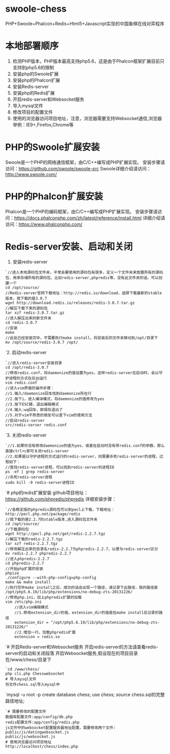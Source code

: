 # swoole-chess
PHP+Swoole+Phalcon+Redis+Html5+Javascript实现的中国象棋在线对弈程序
# 本地部署顺序
1. 检测PHP版本，PHP版本最高支持php5.6，这是由于Phalcon框架扩展目前只支持到php5.6的限制
2. 安装php的Swoole扩展
3. 安装php的Phalcon扩展
4. 安装Redis-server
5. 安装php的Redis扩展
6. 开启redis-server和Websocket服务
7. 导入mysql文件
8. 修改项目的配置文件
9. 使用的浏览器访问项目地址，注意，浏览器需要支持Websocket通信,浏览器举例：IE9+,Firefox,Chrome等
# PHP的Swoole扩展安装
Swoole是一个PHP的网络通信框架，由C/C++编写成PHP扩展实现。
安装步骤请访问：https://github.com/swoole/swoole-src
Swoole详细介绍请访问：http://www.swoole.com/
# PHP的Phalcon扩展安装
Phalcon是一个PHP的编码框架，由C/C++编写成PHP扩展实现。
安装步骤请访问：https://docs.phalconphp.com/zh/latest/reference/install.html
详细介绍请访问：https://www.phalconphp.com/
# Redis-server安装、启动和关闭
1. 安装redis-server
```
`//进入本地源码包文件夹，平常会要使用的源码包有很多，定义一个文件夹来放置所有的源码包，用来存储所有的源码包，比如redis-server,phpredis等，没有此文件夹的话，可以创建一个
cd /opt/source/
//Redis-server官网下载地址：http://redis.io/download，选择下载最新的stable版本，我下载的是3.0.7
wget http://download.redis.io/releases/redis-3.0.7.tar.gz
//解压下载下来的源码包
tar xzf redis-3.0.7.tar.gz
//进入解压出来的新文件夹
cd redis-3.0.7
//安装
make
//此处已经安装完毕，不需要执行make install，将安装后的文件夹移动到/opt/目录下
mv /opt/source/redis-3.0.7 /opt/
```
`2. 启动redis-server
```
`//进入redis-server安装目录
cd /opt/redis-3.0.7
//修改redis.conf，将daemonize的值设置为yes，这样redis-server在启动时，会以守护进程的方式在后台运行
vim redis.conf
//进入vim界面的操作步骤：
//1.输入/daemonize回车找到daemonize所在行
//2.按下i，进入编译模式，将daemonize的值修改为yes
//3.按下ESC键，退出编辑模式
//4.输入:wq回车，即保存退出了
//5.对于vim不熟悉的朋友可以查下vim的使用方法
//启动redis-server
src/redis-server redis.conf
```
`3. 关闭redis-server
```
`//1.如果你没有修改daemonize的值为yes，或者在启动时没有带redis.conf的参数，那么直接ctrl+c即可关闭redis-server
//2.如果是以守护进程的方式运行的redis-server，则需要杀死redis-server的进程，过程如下：
//查找redis-server进程，可以找到redis-server的进程ID
ps -ef | grep redis-server
//杀死redis-server进程
sudo kill -9 redis-server进程ID
```
`# php的redis扩展安装
github项目地址：https://github.com/phpredis/phpredis
详细安装步骤：
```
`//各稳定版的phpredis源码包可以到pecl上下载，下载地址：
http://pecl.php.net/package/redis
//我下载的是2.2.7的stable版本,进入源码包文件夹
cd /opt/source/
//下载源码包
wget http://pecl.php.net/get/redis-2.2.7.tgz
//解压下载的redis-2.2.7.tgz
tar xzf redis-2.2.7.tgz 
//修改解压出来的目录名redis-2.2.7为phpredis-2.2.7，以便与redis-server区分 
mv redis-2.2.7 phpredis-2.2.7
//进入phpredis-2.2.7
cd phpredis-2.2.7
//开始php扩展的安装
phpize
./configure --with-php-config=php-config
make && make install
//执行完毕make install之后，成功的话会出现一个路径，请记录下此路径，我的路径是
/opt/php5.6.19/lib/php/extensions/no-debug-zts-20131226/
//修改php.ini，加上phpredis扩展的加载
vim /etc/php.ini
    //进入vim编辑模式
    //1.修改extension_dir的值，extension_dir的值是在make install后记录的路径
    extension_dir = "/opt/php5.6.19/lib/php/extensions/no-debug-zts-20131226/"
    //2.增加一行，加载phpredis扩展
    extension = redis.so
```
`# 开启Redis-server和Websocket服务
开启redis-server的方法请查看redis-server的启动和关闭段落
开启Websocket服务,假设现在的项目目录在/www/chess/目录下
```
`cd /www/chess/
php cli.php Chesswebsocket
# 导入mysql文件
将文件chess.sql导入mysql中
```
`mysql -u root -p 
create database chess;
use chess;
source chess.sql的完整路径地址;
```
`# 需要修改的配置文件
数据库配置文件:app/config/db.php
redis配置文件:app/config/redis.php
js文件中的websocket配置服务器地址配置，需要修改两个文件:
public/js/datingwebsocket.js
public/js/websocket.js
# 使用浏览器访问项目地址
http://localhost/chess/index.php